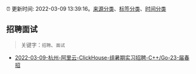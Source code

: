:alarm_clock: 更新时间: 2022-03-09 13:39:16。[来源分类](../README.md)、[标签分类](../TAGS.md)、[时间分类](../TIMELINE.md)

## 招聘面试


> 关键字：`招聘`、`面试`



- [2022-03-09-杭州-阿里云-ClickHouse-组暑期实习招聘-C++/Go-23-届春招](https://www.v2ex.com/t/839235) 